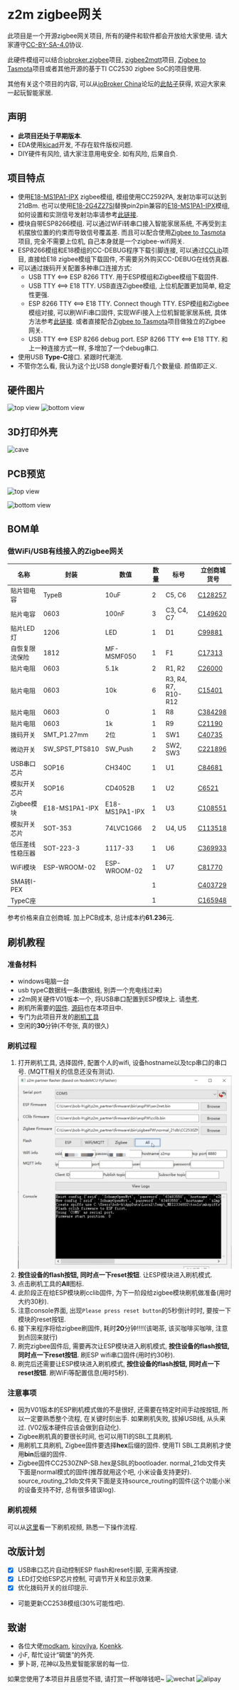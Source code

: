 # z2m zigbee网关

此项目是一个开源zigbee网关项目, 所有的硬件和软件都会开放给大家使用. 请大家遵守[CC-BY-SA-4.0](https://github.com/smarthomefans/z2m_partner/blob/master/CC-BY-SA-4.0)协议.

此硬件模组可以结合[iobroker.zigbee](https://github.com/ioBroker/ioBroker.zigbee)项目, [zigbee2mqtt](https://github.com/Koenkk/zigbee2mqtt)项目, [Zigbee to Tasmota](https://github.com/arendst/Tasmota/wiki/Zigbee)项目或者其他开源的基于TI CC2530 zigbee SoC的项目使用.

其他有关这个项目的内容, 可以从[ioBroker China](https://bbs.iobroker.cn/)论坛的[此帖子](https://bbs.iobroker.cn/thread-361-1-1.html)获得, 欢迎大家来一起玩智能家居.

## 声明

- **此项目还处于早期版本**.
- EDA使用[kicad](http://www.kicad-pcb.org/)开发, 不存在软件版权问题.
- DIY硬件有风险, 请大家注意用电安全. 如有风险, 后果自负.

## 项目特点

- 使用[E18-MS1PA1-IPX](http://www.ebyte.com/en/product-view-news.aspx?id=123) zigbee模组, 模组使用CC2592PA, 发射功率可以达到21dBm. 也可以使用[E18-2G4Z27SI](http://www.ebyte.com/en/product-view-news.aspx?id=522)替换pin2pin兼容的[E18-MS1PA1-IPX](http://www.ebyte.com/en/product-view-news.aspx?id=123)模组, 如何设置和实测信号发射功率请参考[此链接](https://github.com/smarthomefans/z2m_partner/blob/master/documents/signal.md).
- 模块自带ESP8266模组. 可以通过WiFi转串口接入智能家居系统, 不再受到主机摆放位置的约束而导致信号覆盖差. 而且可以配合使用[Zigbee to Tasmota](https://github.com/arendst/Tasmota/wiki/Zigbee)项目, 完全不需要上位机, 自己本身就是一个zigbee-wifi网关.
- ESP8266模组和E18模组的CC-DEBUG程序下载引脚连接, 可以通过[CCLib](https://github.com/s-hadinger/CCLib)项目, 直接给E18 zigbee模组下载固件, 不需要另外购买CC-DEBUG在线仿真器.
- 可以通过拨码开关配置多种串口连接方式:
  - USB TTY <==> ESP 8266 TTY. 用于ESP模组和Zigbee模组下载固件.
  - USB TTY <==> E18 TTY. USB直连Zigbee模组, 上位机配置更加简单, 稳定性更强.
  - ESP 8266 TTY <==> E18 TTY. Connect though TTY. ESP模组和Zigbee模组对接, 可以刷WiFi串口固件, 实现WiFi接入上位机智能家居系统, 具体方法参考[此链接](#%e5%88%b7%e6%9c%ba%e6%95%99%e7%a8%8b). 或者直接配合[Zigbee to Tasmota](https://github.com/arendst/Tasmota/wiki/Zigbee)项目做独立的Zigbee网关.
  - USB TTY <==> ESP 8266 debug port. ESP 8266 TTY <==> E18 TTY. 和上一种连接方式一样, 多增加了一个debug串口.
- 使用USB **Type-C**接口. 紧跟时代潮流.
- 不管你怎么看, 我认为这个比USB dongle要好看几个数量级. 颜值即正义.

## 硬件图片

![top view](https://raw.githubusercontent.com/smarthomefans/z2m_partner/master/images/front_hw.png)
![bottom view](https://raw.githubusercontent.com/smarthomefans/z2m_partner/master/images/back_hw.png)

## 3D打印外壳

![cave](https://raw.githubusercontent.com/smarthomefans/z2m_partner/master/images/3Dfinal.jpg)

## PCB预览

![top view](https://raw.githubusercontent.com/smarthomefans/z2m_partner/master/images/top_view.png)

![bottom view](https://raw.githubusercontent.com/smarthomefans/z2m_partner/master/images/bottom_view.png)

## BOM单

### 做WiFi/USB有线接入的Zigbee网关

名称|封装|数值|数量|标号|立创商城货号
---|---|---|---|---|---
贴片钽电容|TypeB|10uF|2|C5, C6|[C128257](https://item.szlcsc.com/139542.html)
贴片电容|0603|100nF|3|C3, C4, C7|[C149620](https://item.szlcsc.com/160954.html)
贴片LED灯|1206|LED|1|D1|[C99881](https://item.szlcsc.com/101095.html)
自恢复限流保险|1812|MF-MSMF050|1|F1|[C17313](https://item.szlcsc.com/17998.html)
贴片电阻|0603|5.1k|2|R1, R2|[C26000](https://item.szlcsc.com/26743.html)
贴片电阻|0603|10k|6|R3, R4, R7, R10-R12|[C15401](https://item.szlcsc.com/16079.html)
贴片电阻|0603|0|1|R8|[C384298](https://item.szlcsc.com/357579.html)
贴片电阻|0603|1k|1|R9|[C21190](https://item.szlcsc.com/21904.html)
拨码开关|SMT_P1.27mm|2位|1|SW1|[C40735](https://item.szlcsc.com/41719.html)
微动开关|SW_SPST_PTS810|SW_Push|2|SW2, SW3|[C221896](https://item.szlcsc.com/222326.html)
USB串口芯片|SOP16|CH340C|1|U1|[C84681](https://item.szlcsc.com/85852.html)
模拟开关芯片|SOP16|CD4052B|1|U2|[C6521](https://item.szlcsc.com/6986.html)
Zigbee模块|E18-MS1PA1-IPX|E18-MS1PA1-IPX|1|U3|[C108551](https://item.szlcsc.com/109770.html)
模拟开关芯片|SOT-353|74LVC1G66|2|U4, U5|[C113518](https://list.szlcsc.com/catalog/488.html)
低压差线性稳压器|SOT-223-3|1117-33|1|U6|[C369933](https://list.szlcsc.com/catalog/387.html)
WiFi模块|ESP-WROOM-02|ESP-WROOM-02|1|U7|[C81770](https://item.szlcsc.com/82923.html)
SMA转I-PEX|||1||[C403729](https://item.szlcsc.com/389816.html)
TypeC座|||1||[C165948](https://item.szlcsc.com/177331.html)

参考价格来自立创商城. 加上PCB成本, 总计成本约**61.236**元.

## 刷机教程

### 准备材料

- windows电脑一台
- usb typeC数据线一条(数据线, 别弄一个充电线过来)
- z2m网关硬件V01版本一个, 将USB串口配置到ESP模块上. 请[参考](https://github.com/smarthomefans/z2m_partner/blob/master/documents/tty.md).
- 刷机所需要的[固件](https://github.com/smarthomefans/z2m_partner/archive/master.zip). [源码](https://github.com/smarthomefans/z2m_partner/tree/master/firmware/esp)也在本项目中.
- 专门为此项目开发的[刷机工具](https://github.com/smarthomefans/esphome-flasher/releases/download/0.1.0/ESPHome-Flasher.exe)
- 空闲的**30**分钟(不夸张, 真的很久)

### 刷机过程

1. 打开刷机工具, 选择固件, 配置个人的wifi, 设备hostname以及tcp串口的串口号. (MQTT相关的信息还没有测试).
![set_info](images/flash/info.png)
1. **按住设备的flash按钮, 同时点一下reset按钮**. 让ESP模块进入刷机模式.
1. 点击刷机工具的**All**图标.
1. 此阶段正在给ESP模块刷cclib固件, 为下一阶段给zigbee模块刷机做准备(用时大约30秒).
1. 注意console界面, 出现`Please press reset button`的5秒倒计时时, 要按一下模块的reset按钮.
1. 接下来程序将给zigbee刷固件, 耗时**20**分钟!!!!(该喝茶, 该买咖啡买咖啡, 注意到点回来就行)
1. 刷完zigbee固件后, 需要再次让ESP模块进入刷机模式, **按住设备的flash按钮, 同时点一下reset按钮**. 刷ESP wifi串口固件(用时约30秒).
1. 刷完后还需要让ESP模块进入刷机模式, **按住设备的flash按钮, 同时点一下reset按钮**. 刷WiFi等配置信息(用时5秒).

### 注意事项

- 因为V01版本的ESP刷机模式做的不是很好, 还需要在特定时间手动按按钮, 所以一定要熟悉整个流程, 在关键时刻出手. 如果刷机失败, 拔掉USB线, 从头来过. (V02版本硬件应该会做到自动化).
- Zigbee刷机真的要很长时间, 也可以用TI的SBL工具刷机.
- 用刷机工具刷机, Zigbee固件要选择**hex**后缀的固件. 使用TI SBL工具刷机才使用**bin**后缀的固件.
- Zigbee固件CC2530ZNP-SB.hex是SBL的bootloader. normal_21db文件夹下面是normal模式的固件(推荐就用这个吧, 小米设备支持更好). source_routing_21db文件夹下面是支持source_routing的固件(这个功能小米的设备支持不好, 总有很多错误log).

### 刷机视频

可以从[这里]()看一下刷机视频, 熟悉一下操作流程.

## 改版计划

- [x] USB串口芯片自动控制ESP flash和reset引脚, 无需再按键.
- [x] LED灯交给ESP芯片控制, 可调节开关和显示效果.
- [x] 优化拨码开关的丝印提示.
- 可能更新CC2538模组(30%可能性吧).

## 致谢

- 各位大佬[modkam](https://modkam.ru/), [kirovilya](https://github.com/kirovilya), [Koenkk](https://github.com/Koenkk).
- 小F, 帮忙设计“碉堡”的外壳.
- 萝卜哥, 花神以及热爱智能家居的每一位.

如果您使用了本项目并且感觉不错, 请打赏一杯咖啡钱吧~
![wechat](https://raw.githubusercontent.com/smarthomefans/z2m_partner/master/images/pay/wechat.png)
![alipay](https://raw.githubusercontent.com/smarthomefans/z2m_partner/master/images/pay/alipay.png)
